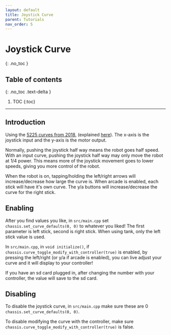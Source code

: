 ```yaml
---
layout: default
title: Joystick Curve
parent: Tutorials
nav_order: 5
---
```



# **Joystick Curve**
{: .no_toc }

## Table of contents
{: .no_toc .text-delta }

1. TOC
{:toc}


---


## Introduction  
Using the [5225 curves from 2018](https://www.desmos.com/calculator/rcfjjg83zx), (explained [here](https://www.vexforum.com/t/team-5225a-in-the-zone-code-release-yes-you-read-that-right/63199/10)). The x-axis is the joystick input and the y-axis is the motor output.

Normally, pushing the joystick half way means the robot goes half speed. With an input curve, pushing the joystick half way may only move the robot at 1/4 power. This means more of the joystick movement goes to lower speeds, giving you more control of the robot.

When the robot is on, tapping/holding the left/right arrows will increase/decrease how large the curve is. When arcade is enabled, each stick will have it's own curve. The y/a buttons will increase/decrease the curve for the right stick.

## Enabling   
After you find values you like, in `src/main.cpp` set `chassis.set_curve_defaults(0, 0)` to whatever you liked! The first parameter is left stick, second is right stick.  When using tank, only the left stick value is used.    

In `src/main.cpp`, in `void initialize()`, if `chassis.curve_toggle_modify_with_controller(true)` is enabled, by pressing the left/right (or y/a if arcade is enabled), you can live adjust your curve and it will display to your controller!   

If you have an sd card plugged in, after changing the number with your controller, the value will save to the sd card.  

## Disabling  
To disable the joystick curve, in `src/main.cpp` make sure these are 0 `chassis.set_curve_defaults(0, 0)`.  

To disable modifying the curve with the controller, make sure `chassis.curve_toggle_modify_with_controller(true)` is false.  
